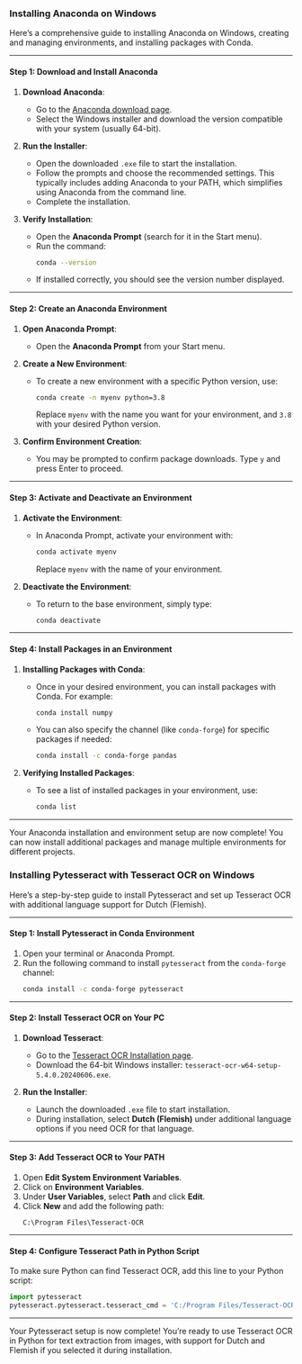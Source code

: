 ### Installing Anaconda on Windows

Here’s a comprehensive guide to installing Anaconda on Windows, creating and managing environments, and installing packages with Conda.

---

#### Step 1: Download and Install Anaconda

1. **Download Anaconda**:
   - Go to the [Anaconda download page](https://www.anaconda.com/products/distribution).
   - Select the Windows installer and download the version compatible with your system (usually 64-bit).

2. **Run the Installer**:
   - Open the downloaded `.exe` file to start the installation.
   - Follow the prompts and choose the recommended settings. This typically includes adding Anaconda to your PATH, which simplifies using Anaconda from the command line.
   - Complete the installation.

3. **Verify Installation**:
   - Open the **Anaconda Prompt** (search for it in the Start menu).
   - Run the command:
     ```bash
     conda --version
     ```
   - If installed correctly, you should see the version number displayed.

---

#### Step 2: Create an Anaconda Environment

1. **Open Anaconda Prompt**:
   - Open the **Anaconda Prompt** from your Start menu.

2. **Create a New Environment**:
   - To create a new environment with a specific Python version, use:
     ```bash
     conda create -n myenv python=3.8
     ```
     Replace `myenv` with the name you want for your environment, and `3.8` with your desired Python version.

3. **Confirm Environment Creation**:
   - You may be prompted to confirm package downloads. Type `y` and press Enter to proceed.

---

#### Step 3: Activate and Deactivate an Environment

1. **Activate the Environment**:
   - In Anaconda Prompt, activate your environment with:
     ```bash
     conda activate myenv
     ```
     Replace `myenv` with the name of your environment.

2. **Deactivate the Environment**:
   - To return to the base environment, simply type:
     ```bash
     conda deactivate
     ```

---

#### Step 4: Install Packages in an Environment

1. **Installing Packages with Conda**:
   - Once in your desired environment, you can install packages with Conda. For example:
     ```bash
     conda install numpy
     ```
   - You can also specify the channel (like `conda-forge`) for specific packages if needed:
     ```bash
     conda install -c conda-forge pandas
     ```

2. **Verifying Installed Packages**:
   - To see a list of installed packages in your environment, use:
     ```bash
     conda list
     ```

---

Your Anaconda installation and environment setup are now complete! You can now install additional packages and manage multiple environments for different projects.

### Installing Pytesseract with Tesseract OCR on Windows

Here’s a step-by-step guide to install Pytesseract and set up Tesseract OCR with additional language support for Dutch (Flemish).

---

#### Step 1: Install Pytesseract in Conda Environment

1. Open your terminal or Anaconda Prompt.
2. Run the following command to install `pytesseract` from the `conda-forge` channel:
   ```bash
   conda install -c conda-forge pytesseract
   ```

---

#### Step 2: Install Tesseract OCR on Your PC

1. **Download Tesseract**:
   - Go to the [Tesseract OCR Installation page](https://github.com/UB-Mannheim/tesseract/wiki).
   - Download the 64-bit Windows installer: `tesseract-ocr-w64-setup-5.4.0.20240606.exe`.
   
2. **Run the Installer**:
   - Launch the downloaded `.exe` file to start installation.
   - During installation, select **Dutch (Flemish)** under additional language options if you need OCR for that language.

---

#### Step 3: Add Tesseract OCR to Your PATH

1. Open **Edit System Environment Variables**.
2. Click on **Environment Variables**.
3. Under **User Variables**, select **Path** and click **Edit**.
4. Click **New** and add the following path:
   ```
   C:\Program Files\Tesseract-OCR
   ```

---

#### Step 4: Configure Tesseract Path in Python Script

To make sure Python can find Tesseract OCR, add this line to your Python script:
```python
import pytesseract
pytesseract.pytesseract.tesseract_cmd = 'C:/Program Files/Tesseract-OCR/tesseract.exe'
```

---

Your Pytesseract setup is now complete! You’re ready to use Tesseract OCR in Python for text extraction from images, with support for Dutch and Flemish if you selected it during installation.
